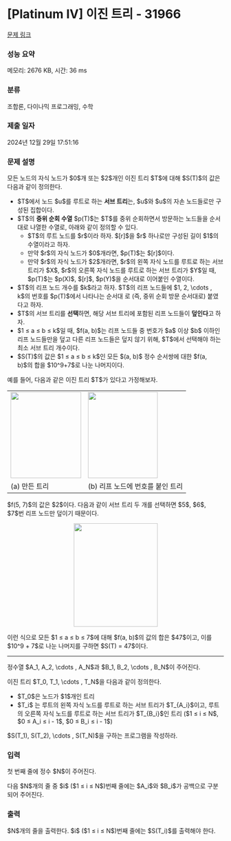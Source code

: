 # [Platinum IV] 이진 트리 - 31966 

[문제 링크](https://www.acmicpc.net/problem/31966) 

### 성능 요약

메모리: 2676 KB, 시간: 36 ms

### 분류

조합론, 다이나믹 프로그래밍, 수학

### 제출 일자

2024년 12월 29일 17:51:16

### 문제 설명

<p>모든 노드의 자식 노드가 $0$개 또는 $2$개인 이진 트리 $T$에 대해 $S(T)$의 값은 다음과 같이 정의한다.</p>

<ul>
	<li>$T$에서 노드 $u$를 루트로 하는 <strong>서브 트리</strong>는, $u$와 $u$의 자손 노드들로만 구성된 집합이다.</li>
	<li>$T$의 <strong>중위 순회 수열</strong> $p(T)$는 $T$를 중위 순회하면서 방문하는 노드들을 순서대로 나열한 수열로, 아래와 같이 정의할 수 있다.
	<ul>
		<li>$T$의 루트 노드를 $r$이라 하자. $[r]$을 $r$ 하나로만 구성된 길이 $1$의 수열이라고 하자.</li>
		<li>만약 $r$의 자식 노드가 $0$개라면, $p(T)$는 $[r]$이다.</li>
		<li>만약 $r$의 자식 노드가 $2$개라면, $r$의 왼쪽 자식 노드를 루트로 하는 서브 트리가 $X$, $r$의 오른쪽 자식 노드를 루트로 하는 서브 트리가 $Y$일 때, $p(T)$는 $p(X)$, $[r]$, $p(Y)$을 순서대로 이어붙인 수열이다.</li>
	</ul>
	</li>
	<li>$T$의 리프 노드 개수를 $k$라고 하자. $T$의 리프 노드들에 $1, 2, \cdots , k$의 번호를 $p(T)$에서 나타나는 순서대 로 (즉, 중위 순회 방문 순서대로) 붙였다고 하자.</li>
	<li>$T$의 서브 트리를 <strong>선택</strong>하면, 해당 서브 트리에 포함된 리프 노드들이 <strong>덮인다</strong>고 하자.</li>
	<li>$1 ≤ a ≤ b ≤ k$일 때, $f(a, b)$는 리프 노드들 중 번호가 $a$ 이상 $b$ 이하인 리프 노드들만을 덮고 다른 리프 노드들은 덮지 않기 위해, $T$에서 선택해야 하는 최소 서브 트리 개수이다.</li>
	<li>$S(T)$의 값은 $1 ≤ a ≤ b ≤ k$인 모든 $(a, b)$ 정수 순서쌍에 대한 $f(a, b)$의 합을 $10^9+7$로 나눈 나머지이다.</li>
</ul>

<p>예를 들어, 다음과 같은 이진 트리 $T$가 있다고 가정해보자.</p>

<table class="table table-bordered td-center">
	<tbody>
		<tr>
			<td><img alt="" src="https://upload.acmicpc.net/f1d639c2-365a-418e-a59a-43bab36beac6/-/preview/" style="width: 164px; height: 200px;"></td>
			<td><img alt="" src="https://upload.acmicpc.net/55c49c1f-1c89-4e8b-bbf7-67d7eddf0370/-/preview/" style="width: 162px; height: 200px;"></td>
		</tr>
		<tr>
			<td>(a) 만든 트리</td>
			<td>(b) 리프 노드에 번호를 붙인 트리</td>
		</tr>
	</tbody>
</table>

<p>$f(5, 7)$의 값은 $2$이다. 다음과 같이 서브 트리 두 개를 선택하면 $5$, $6$, $7$번 리프 노드만 덮이기 때문이다.</p>

<p style="text-align: center;"><img alt="" src="https://upload.acmicpc.net/e8019b8f-1f07-4083-8334-2a97e26f0dd4/-/preview/" style="width: 195px; height: 240px;"></p>

<p>이런 식으로 모든 $1 ≤ a ≤ b ≤ 7$에 대해 $f(a, b)$의 값의 합은 $47$이고, 이를 $10^9 + 7$로 나눈 나머지를 구하면 $S(T) = 47$이다.</p>

<hr>
<p>정수열 $A_1, A_2, \cdots , A_N$과 $B_1, B_2, \cdots , B_N$이 주어진다.</p>

<p>이진 트리 $T_0, T_1, \cdots , T_N$을 다음과 같이 정의한다.</p>

<ul>
	<li>$T_0$은 노드가 $1$개인 트리</li>
	<li>$T_i$ 는 루트의 왼쪽 자식 노드를 루트로 하는 서브 트리가 $T_{A_i}$이고, 루트의 오른쪽 자식 노드를 루트로 하는 서브 트리가 $T_{B_i}$인 트리 ($1 ≤ i ≤ N$, $0 ≤ A_i ≤ i - 1$, $0 ≤ B_i ≤ i - 1$)</li>
</ul>

<p>$S(T_1), S(T_2), \cdots , S(T_N)$을 구하는 프로그램을 작성하라.</p>

### 입력 

 <p>첫 번째 줄에 정수 $N$이 주어진다.</p>

<p>다음 $N$개의 줄 중 $i$ ($1 ≤ i ≤ N$)번째 줄에는 $A_i$와 $B_i$가 공백으로 구분되어 주어진다.</p>

### 출력 

 <p>$N$개의 줄을 출력한다. $i$ ($1 ≤ i ≤ N$)번째 줄에는 $S(T_i)$를 출력해야 한다.</p>

